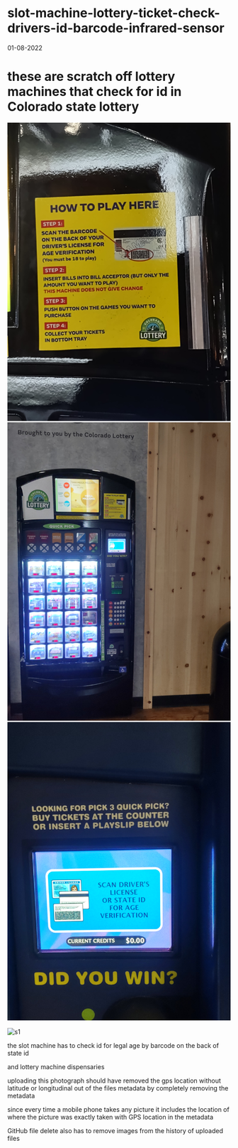 # slot-machine-lottery-ticket-check-drivers-id-barcode-infrared-sensor

01-08-2022

# these are scratch off lottery machines that check for id in Colorado state lottery

![s1](https://raw.githubusercontent.com/c4pt000/penndot-ID-front-facing-scan-QR/main/IMG_20220109_024712987.jpg)
![s1](https://raw.githubusercontent.com/c4pt000/CHECK-ID-slot-machine-lottery-ticket-check-drivers-id-barcode-infrared-sensor/main/IMG_20220109_024721852_HDR.jpg)
![s1](https://raw.githubusercontent.com/c4pt000/CHECK-ID-slot-machine-lottery-ticket-check-drivers-id-barcode-infrared-sensor/main/IMG_20220109_030048952_HDR.jpg)


![s1](https://github.com/c4pt000/slot-machine-lottery-ticket-check-drivers-id-barcode-infrared-sensor/blob/main/IMG_20211108_103655315_HDR.jpg)


the slot machine has to check id for legal age by barcode on the back of state id

and lottery machine dispensaries


uploading this photograph should have removed the gps location without  latitude or longitudinal out of the files metadata by completely removing the metadata


since every time a mobile phone takes any picture it includes the location of where the picture was exactly taken with GPS location in the metadata


GitHub file delete also has to remove images from the history of uploaded files
